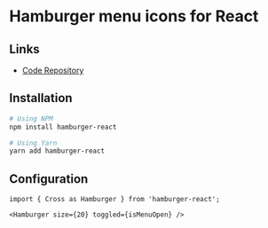 # Hamburger menu icons for React

## Links

- [Code Repository](https://github.com/luukdv/hamburger-react)

## Installation

```sh
# Using NPM
npm install hamburger-react

# Using Yarn
yarn add hamburger-react
```

## Configuration

```tsx
import { Cross as Hamburger } from 'hamburger-react';

<Hamburger size={20} toggled={isMenuOpen} />
```
